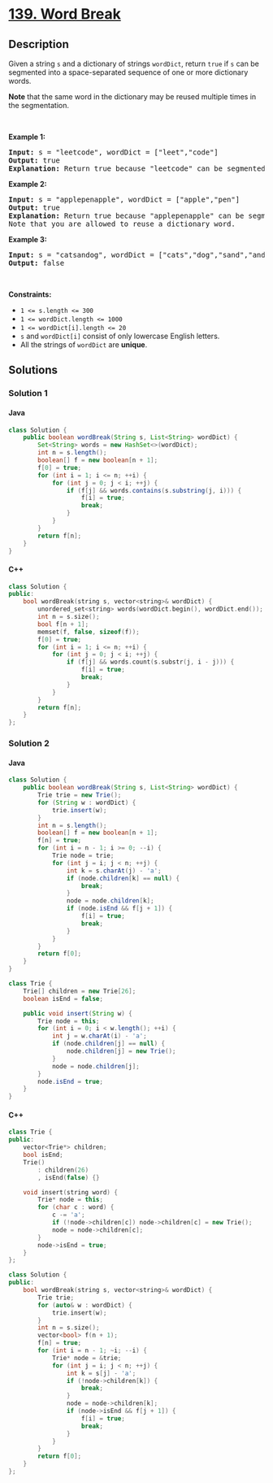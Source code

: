 # [139. Word Break](https://leetcode.com/problems/word-break)

## Description

<!-- description:start -->

<p>Given a string <code>s</code> and a dictionary of strings <code>wordDict</code>, return <code>true</code> if <code>s</code> can be segmented into a space-separated sequence of one or more dictionary words.</p>

<p><strong>Note</strong> that the same word in the dictionary may be reused multiple times in the segmentation.</p>

<p>&nbsp;</p>
<p><strong class="example">Example 1:</strong></p>

<pre>
<strong>Input:</strong> s = &quot;leetcode&quot;, wordDict = [&quot;leet&quot;,&quot;code&quot;]
<strong>Output:</strong> true
<strong>Explanation:</strong> Return true because &quot;leetcode&quot; can be segmented as &quot;leet code&quot;.
</pre>

<p><strong class="example">Example 2:</strong></p>

<pre>
<strong>Input:</strong> s = &quot;applepenapple&quot;, wordDict = [&quot;apple&quot;,&quot;pen&quot;]
<strong>Output:</strong> true
<strong>Explanation:</strong> Return true because &quot;applepenapple&quot; can be segmented as &quot;apple pen apple&quot;.
Note that you are allowed to reuse a dictionary word.
</pre>

<p><strong class="example">Example 3:</strong></p>

<pre>
<strong>Input:</strong> s = &quot;catsandog&quot;, wordDict = [&quot;cats&quot;,&quot;dog&quot;,&quot;sand&quot;,&quot;and&quot;,&quot;cat&quot;]
<strong>Output:</strong> false
</pre>

<p>&nbsp;</p>
<p><strong>Constraints:</strong></p>

<ul>
	<li><code>1 &lt;= s.length &lt;= 300</code></li>
	<li><code>1 &lt;= wordDict.length &lt;= 1000</code></li>
	<li><code>1 &lt;= wordDict[i].length &lt;= 20</code></li>
	<li><code>s</code> and <code>wordDict[i]</code> consist of only lowercase English letters.</li>
	<li>All the strings of <code>wordDict</code> are <strong>unique</strong>.</li>
</ul>

<!-- description:end -->

## Solutions

<!-- solution:start -->

### Solution 1

#### Java

```java
class Solution {
    public boolean wordBreak(String s, List<String> wordDict) {
        Set<String> words = new HashSet<>(wordDict);
        int n = s.length();
        boolean[] f = new boolean[n + 1];
        f[0] = true;
        for (int i = 1; i <= n; ++i) {
            for (int j = 0; j < i; ++j) {
                if (f[j] && words.contains(s.substring(j, i))) {
                    f[i] = true;
                    break;
                }
            }
        }
        return f[n];
    }
}
```

#### C++

```cpp
class Solution {
public:
    bool wordBreak(string s, vector<string>& wordDict) {
        unordered_set<string> words(wordDict.begin(), wordDict.end());
        int n = s.size();
        bool f[n + 1];
        memset(f, false, sizeof(f));
        f[0] = true;
        for (int i = 1; i <= n; ++i) {
            for (int j = 0; j < i; ++j) {
                if (f[j] && words.count(s.substr(j, i - j))) {
                    f[i] = true;
                    break;
                }
            }
        }
        return f[n];
    }
};
```
### Solution 2

#### Java

```java
class Solution {
    public boolean wordBreak(String s, List<String> wordDict) {
        Trie trie = new Trie();
        for (String w : wordDict) {
            trie.insert(w);
        }
        int n = s.length();
        boolean[] f = new boolean[n + 1];
        f[n] = true;
        for (int i = n - 1; i >= 0; --i) {
            Trie node = trie;
            for (int j = i; j < n; ++j) {
                int k = s.charAt(j) - 'a';
                if (node.children[k] == null) {
                    break;
                }
                node = node.children[k];
                if (node.isEnd && f[j + 1]) {
                    f[i] = true;
                    break;
                }
            }
        }
        return f[0];
    }
}

class Trie {
    Trie[] children = new Trie[26];
    boolean isEnd = false;

    public void insert(String w) {
        Trie node = this;
        for (int i = 0; i < w.length(); ++i) {
            int j = w.charAt(i) - 'a';
            if (node.children[j] == null) {
                node.children[j] = new Trie();
            }
            node = node.children[j];
        }
        node.isEnd = true;
    }
}
```

#### C++

```cpp
class Trie {
public:
    vector<Trie*> children;
    bool isEnd;
    Trie()
        : children(26)
        , isEnd(false) {}

    void insert(string word) {
        Trie* node = this;
        for (char c : word) {
            c -= 'a';
            if (!node->children[c]) node->children[c] = new Trie();
            node = node->children[c];
        }
        node->isEnd = true;
    }
};

class Solution {
public:
    bool wordBreak(string s, vector<string>& wordDict) {
        Trie trie;
        for (auto& w : wordDict) {
            trie.insert(w);
        }
        int n = s.size();
        vector<bool> f(n + 1);
        f[n] = true;
        for (int i = n - 1; ~i; --i) {
            Trie* node = &trie;
            for (int j = i; j < n; ++j) {
                int k = s[j] - 'a';
                if (!node->children[k]) {
                    break;
                }
                node = node->children[k];
                if (node->isEnd && f[j + 1]) {
                    f[i] = true;
                    break;
                }
            }
        }
        return f[0];
    }
};
```

<!-- solution:end -->

<!-- problem:end -->